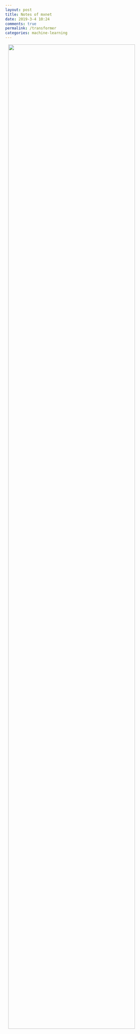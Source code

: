 ```yaml
---
layout: post
title: Notes of mxnet
date: 2019-3-4 10:24
comments: true
permalink: /transformer
categories: machine-learning
---
```


<img src="{{ site.github_cdn_prefix }}/transformer/transformer.svg" class="img-responsive" style="width:90%;margin-left:2%"/><br>